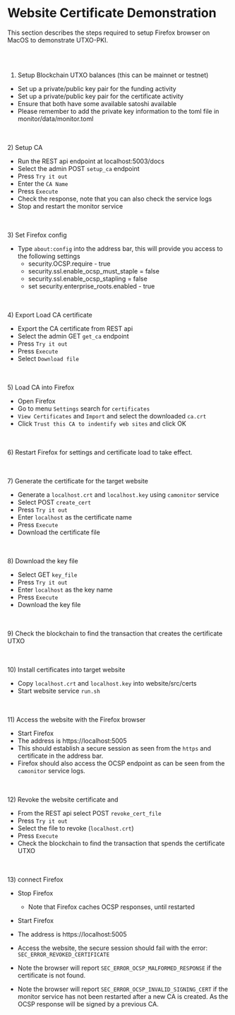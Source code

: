 # Website Certificate Demonstration

This section describes the steps required to setup Firefox browser on MacOS to demonstrate UTXO-PKI.


<br /><br />
1) Setup Blockchain UTXO balances (this can be mainnet or testnet)
* Set up a private/public key pair for the funding activity
* Set up a private/public key pair for the certificate activity
* Ensure that both have some available satoshi available
* Please remember to add the private key information to the toml file in monitor/data/monitor.toml

<br /><br />
2) Setup CA
* Run the REST api endpoint at localhost:5003/docs
* Select the admin POST `setup_ca` endpoint
* Press `Try it out`
* Enter the `CA Name`
* Press `Execute`
* Check the response, note that you can also check the service logs
* Stop and restart the monitor service

<br /><br />
3) Set Firefox config
* Type `about:config` into the address bar, this will provide you access to the following settings
    * security.OCSP.require  - true
    * security.ssl.enable_ocsp_must_staple = false
    * security.ssl.enable_ocsp_stapling = false
    * set security.enterprise_roots.enabled - true

<br /><br />
4) Export Load CA certificate
* Export the CA certificate from REST api
* Select the admin GET `get_ca` endpoint
* Press `Try it out`
* Press `Execute`
* Select `Download file`


<br /><br />
5) Load CA into Firefox
* Open Firefox
* Go to menu `Settings` search for `certificates`
* `View Certificates` and `Import` and select the downloaded `ca.crt`
* Click `Trust this CA to indentify web sites` and click OK

<br /><br />
6) Restart Firefox for settings and certificate load to take effect.

<br /><br />
7) Generate the certificate for the target website
* Generate a `localhost.crt` and `localhost.key` using `camonitor` service
* Select POST `create_cert`
* Press `Try it out`
* Enter `localhost` as the certificate name
* Press `Execute`
* Download the certificate file

<br /><br />
8) Download the key file
* Select GET `key_file`
* Press `Try it out`
* Enter `localhost` as the key name
* Press `Execute`
* Download the key file

<br /><br />
9) Check the blockchain to find the transaction that creates the certificate UTXO

<br /><br />
10) Install certificates into target website
* Copy `localhost.crt` and `localhost.key` into website/src/certs
* Start website service `run.sh`

<br /><br />
11) Access the website with the Firefox browser
* Start Firefox
* The address is https://localhost:5005
* This should establish a secure session as seen from the `https` and certificate in the address bar.
* Firefox should also access the OCSP endpoint as can be seen from the `camonitor` service logs.

<br /><br />
12) Revoke the website certificate and

* From the REST api select POST `revoke_cert_file`
* Press `Try it out`
* Select the file to revoke (`localhost.crt`)
* Press `Execute`
* Check the blockchain to find the transaction that spends the certificate UTXO

<br /><br />
13) connect Firefox
* Stop Firefox
    * Note that Firefox caches OCSP responses, until restarted
* Start Firefox
* The address is https://localhost:5005
* Access the website, the secure session should fail with the error: `SEC_ERROR_REVOKED_CERTIFICATE`

* Note the browser will report `SEC_ERROR_OCSP_MALFORMED_RESPONSE` if the certificate is not found.

* Note the browser will report `SEC_ERROR_OCSP_INVALID_SIGNING_CERT` if the monitor service has not been restarted after a new CA is created.
As the OCSP response will be signed by a previous CA.
